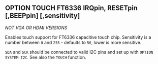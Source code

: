 ## OPTION TOUCH FT6336 IRQpin, RESETpin [,BEEPpin] [,sensitivity]

*NOT VGA OR HDMI VERSIONS*

Enables touch support for FT6336 capacitive touch chip. Sensitivity is a number between `0` and `255` - defaults to `50`, lower is more sensitive.

`SDA` and `SCK` should be connected to valid I2C pins and set up with `OPTION SYSTEM I2C`. See also the `TOUCH` function.

